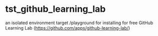 # tst_github_learning_lab
an isolated environment target /playground for installing for free GitHub Learning Lab (https://github.com/apps/github-learning-lab/)
